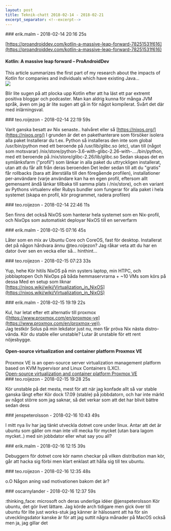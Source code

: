```yaml
---
layout: post
title: Teknik-chatt 2018-02-14 - 2018-02-21
excerpt_separator: <!--excerpt-->
---
```

<section class="message" markdown="1">
### erik.malm - 2018-02-14 20:16 25s

[https://proandroiddev.com/kotlin-a-massive-leap-forward-78251531f616](https://proandroiddev.com/kotlin-a-massive-leap-forward-78251531f616)

<div class="attachment"><h4>Kotlin: A massive leap forward – ProAndroidDev</h4><div class="text">This article summarizes the first part of my research about the impacts of Kotlin for companies and individuals which have existing Java…</div>
<a href="https://proandroiddev.com/kotlin-a-massive-leap-forward-78251531f616"><img src="https://cdn-images-1.medium.com/max/1200/1*oigO70fzhkbk51O8sAciYQ.jpeg" fallback="Kotlin: A massive leap forward – ProAndroidDev"/></a></div>
    
Blir lite sugen på att plocka upp Kotlin efter att ha läst ett par extremt positiva bloggar och podcaster. Man kan aldrig kunna för många JVM språk, även om jag är lite sugen att gå in för något kompilerat. Svårt det där med inlärningsval.
</section>
<section class="message" markdown="1">
### teo.roijezon - 2018-02-14 22:19 59s

Varit ganska besatt av Nix senaste.. halvåret eller så
[https://nixos.org/](https://nixos.org/)
I grunden är det en pakethanterare som försöker isolera alla paket
Installerar du t.ex. Python så installeras den inte som global /usr/bin/python  med ett beroende på /usr/lib/glibc.so (etc), utan till (något som motsvarar) /nix/store/python-3.6-with-glibc-2.26-with-..../bin/python, med ett beroende på /nix/store/glibc-2.26/lib/glibc.so
Sedan skapas det en symlänksfarm ("profil") som länkar in alla paket du uttryckligen installerat, utan att du får allt från deras beroenden
Det leder sedan till att du "gratis" får rollbacks (bara att återställa till den föregående profilen), installationer per-användare (varje användare kan ha en egen profil, eftersom allt gemensamt ändå länkar tillbaka till samma plats i /nix/store), och en variant av Pythons virtualenv eller Rubys bundler som fungerar för alla paket i hela systemet (skapa en profil, kör programmet, radera profilen)
</section>
<section class="message" markdown="1">
### teo.roijezon - 2018-02-14 22:46 11s

Sen finns det också NixOS som hanterar hela systemet som en Nix-profil, och NixOps som automatiskt deployar NixOS till en serverfarm
</section>
<section class="message" markdown="1">
### erik.malm - 2018-02-15 07:16 45s

Låter som en mix av Ubuntu Core och CoreOS, fast för desktop. Installerat det på någon hårdvara ännu @teo.roijezon? Jag råkar veta att du har en dator över sen en vecka eller så... hinthint...
</section>
<section class="message" markdown="1">
### teo.roijezon - 2018-02-15 07:23 33s

Yup, hehe
Kör hitils NixOS på min systers laptop, min HTPC, och jobblaptopen
Och NixOps på båda hemmaservrarna + ~10 VMs som körs på dessa
Med en setup som liknar [https://nixos.wiki/wiki/Virtualization_in_NixOS](https://nixos.wiki/wiki/Virtualization_in_NixOS)
</section>
<section class="message" markdown="1">
### erik.malm - 2018-02-15 19:19 22s

Kul, har letat efter ett alternativ till proxmox ([https://www.proxmox.com/en/proxmox-ve](https://www.proxmox.com/en/proxmox-ve)).   
Jag testkör Solus på min lekdator just nu, men får pröva Nix nästa distro-vända.
Kör du stable eller unstable?   Lutar åt unstable för ett rent nöjesbygge.

<div class="attachment"><h4>Open-source virtualization and container platform Proxmox VE</h4><div class="text">Proxmox VE is an open-source server virtualization management platform based on KVM hypervisor and Linux Containers (LXC).</div>
<a href="https://www.proxmox.com/en/proxmox-ve">Open-source virtualization and container platform Proxmox VE</a></div>
    
</section>
<section class="message" markdown="1">
### teo.roijezon - 2018-02-15 19:28 25s

Kör unstable på det mesta, mest för att när jag konfade allt så var stable ganska långt efter
Kör dock 17.09 (stable) på jobbdatorn, och har inte märkt av något större som jag saknar, så det verkar som att det har blivit bättre sedan dess
</section>
<section class="message" markdown="1">
### jenspeterolsson - 2018-02-16 10:43 49s

I mitt nya liv har jag tänkt utveckla dotnet core under linux. Antar att det är ubuntu som gäller om man inte vill mecka för mycket (utan bara lagom mycket..) med sin jobbdator eller what say you all?
</section>
<section class="message" markdown="1">
### erik.malm - 2018-02-16 12:15 39s

Debuggern för dotnet core kör namn checkar på vilken distribution man kör, går att hacka sig förbi men klart enklast att hålla sig till tex ubuntu.
</section>
<section class="message" markdown="1">
### teo.roijezon - 2018-02-16 12:35 48s

o.O
Någon aning vad motivationen bakom det är?
</section>
<section class="message" markdown="1">
### oscarnylander - 2018-02-16 12:37 59s

:thinking_face: microsoft och deras underliga idéer
@jenspeterolsson Kör ubuntu, det gör livet lättare. Jag körde arch tidigare men gick över till ubuntu för lite just works-stuk jag känner är hälsosamt att ha för sin utvecklingsdator
kanske är för att jag suttit några månader på MacOS också men ja, jag gillar det

<!--excerpt-->
</section>